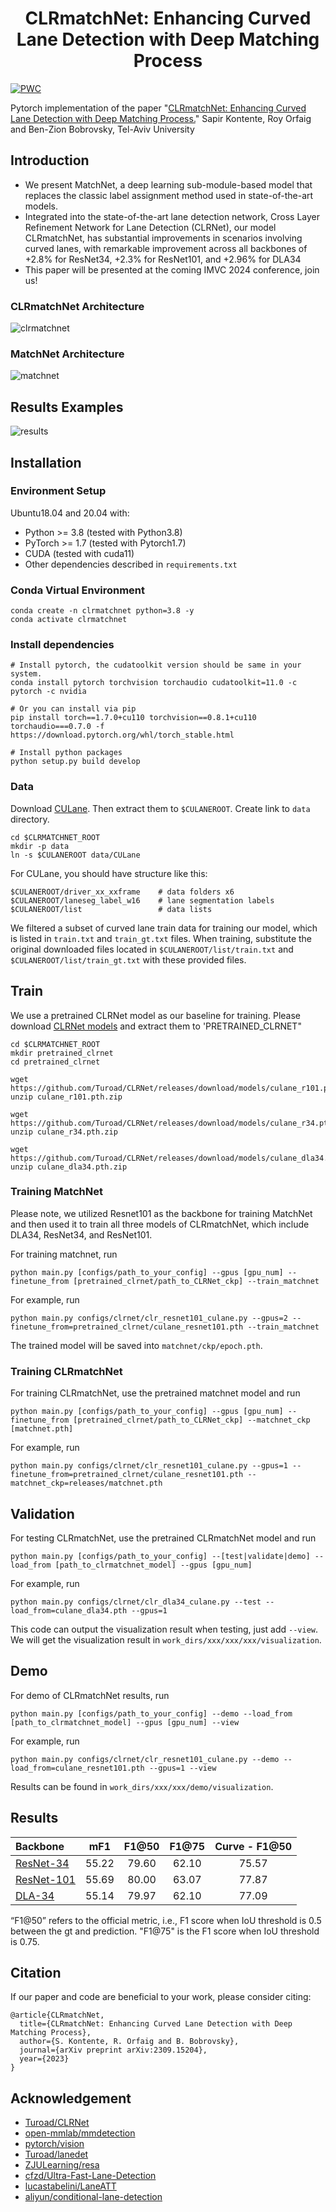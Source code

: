 <div align="center">

# CLRmatchNet: Enhancing Curved Lane Detection with Deep Matching Process

</div>

[![PWC](https://img.shields.io/endpoint.svg?url=https://paperswithcode.com/badge/clrmatchnet-enhancing-curved-lane-detection/lane-detection-on-culane)](https://paperswithcode.com/sota/lane-detection-on-culane?p=clrmatchnet-enhancing-curved-lane-detection)

Pytorch implementation of the paper "[CLRmatchNet: Enhancing Curved Lane Detection with Deep Matching Process.](https://arxiv.org/pdf/2309.15204v1)" 
Sapir Kontente, Roy Orfaig and Ben-Zion Bobrovsky, Tel-Aviv University

## Introduction
- We present MatchNet, a deep learning sub-module-based model that replaces the classic label assignment method used in state-of-the-art models.
- Integrated into the state-of-the-art lane detection network, Cross Layer Refinement Network for Lane Detection (CLRNet), our model CLRmatchNet, has substantial improvements in scenarios involving curved lanes, with remarkable improvement across all backbones of +2.8\% for ResNet34, +2.3\% for ResNet101, and +2.96\% for DLA34
- This paper will be presented at the coming IMVC 2024 conference, join us!

### CLRmatchNet Architecture

![clrmatchnet](clrmatchnet.jpg)

### MatchNet Architecture

![matchnet](matchnet.jpg)

## Results Examples

![results](results.jpg)

## Installation

### Environment Setup
Ubuntu18.04 and 20.04 with:
- Python >= 3.8 (tested with Python3.8)
- PyTorch >= 1.7 (tested with Pytorch1.7)
- CUDA (tested with cuda11)
- Other dependencies described in `requirements.txt` 

### Conda Virtual Environment

```Shell
conda create -n clrmatchnet python=3.8 -y 
conda activate clrmatchnet
```

### Install dependencies

```Shell
# Install pytorch, the cudatoolkit version should be same in your system.
conda install pytorch torchvision torchaudio cudatoolkit=11.0 -c pytorch -c nvidia

# Or you can install via pip
pip install torch==1.7.0+cu110 torchvision==0.8.1+cu110 torchaudio===0.7.0 -f https://download.pytorch.org/whl/torch_stable.html

# Install python packages
python setup.py build develop
```


### Data

Download [CULane](https://xingangpan.github.io/projects/CULane.html). Then extract them to `$CULANEROOT`. Create link to `data` directory.

```Shell
cd $CLRMATCHNET_ROOT
mkdir -p data
ln -s $CULANEROOT data/CULane
```

For CULane, you should have structure like this:
```
$CULANEROOT/driver_xx_xxframe    # data folders x6
$CULANEROOT/laneseg_label_w16    # lane segmentation labels
$CULANEROOT/list                 # data lists
```

We filtered a subset of curved lane train data for training our model, which is listed in `train.txt` and `train_gt.txt` files. When training, substitute the original downloaded files located in `$CULANEROOT/list/train.txt` and `$CULANEROOT/list/train_gt.txt` with these provided files.

## Train
We use a pretrained CLRNet model as our baseline for training. Please download [CLRNet models](https://github.com/turoad/CLRNet/releases) and extract them to 'PRETRAINED_CLRNET" 

```Shell
cd $CLRMATCHNET_ROOT
mkdir pretrained_clrnet
cd pretrained_clrnet

wget https://github.com/Turoad/CLRNet/releases/download/models/culane_r101.pth.zip
unzip culane_r101.pth.zip

wget https://github.com/Turoad/CLRNet/releases/download/models/culane_r34.pth.zip
unzip culane_r34.pth.zip

wget https://github.com/Turoad/CLRNet/releases/download/models/culane_dla34.pth.zip
unzip culane_dla34.pth.zip
```

### Training MatchNet
Please note, we utilized Resnet101 as the backbone for training MatchNet and then used it to train all three models of CLRmatchNet, which include DLA34, ResNet34, and ResNet101.

For training matchnet, run
```Shell
python main.py [configs/path_to_your_config] --gpus [gpu_num] --finetune_from [pretrained_clrnet/path_to_CLRNet_ckp] --train_matchnet
```

For example, run
```Shell
python main.py configs/clrnet/clr_resnet101_culane.py --gpus=2 --finetune_from=pretrained_clrnet/culane_resnet101.pth --train_matchnet
```

The trained model will be saved into `matchnet/ckp/epoch.pth`.

### Training CLRmatchNet
For training CLRmatchNet, use the pretrained matchnet model and run
```Shell
python main.py [configs/path_to_your_config] --gpus [gpu_num] --finetune_from [pretrained_clrnet/path_to_CLRNet_ckp] --matchnet_ckp [matchnet.pth]
```

For example, run
```Shell
python main.py configs/clrnet/clr_resnet101_culane.py --gpus=1 --finetune_from=pretrained_clrnet/culane_resnet101.pth --matchnet_ckp=releases/matchnet.pth
```


## Validation
For testing CLRmatchNet, use the pretrained CLRmatchNet model and run
```Shell
python main.py [configs/path_to_your_config] --[test|validate|demo] --load_from [path_to_clrmatchnet_model] --gpus [gpu_num]
```

For example, run
```Shell
python main.py configs/clrnet/clr_dla34_culane.py --test --load_from=culane_dla34.pth --gpus=1
```

This code can output the visualization result when testing, just add `--view`.
We will get the visualization result in `work_dirs/xxx/xxx/xxx/visualization`.

## Demo
For demo of CLRmatchNet results, run
```Shell
python main.py [configs/path_to_your_config] --demo --load_from [path_to_clrmatchnet_model] --gpus [gpu_num] --view
```

For example, run
```Shell
python main.py configs/clrnet/clr_resnet101_culane.py --demo --load_from=culane_resnet101.pth --gpus=1 --view
```

Results can be found in `work_dirs/xxx/xxx/demo/visualization`.

[assets]: https://github.com/sapirkontente/CLRmatchNet/releases/tag/models

## Results

|   Backbone  |  mF1 | F1@50  | F1@75 | Curve - F1@50 |
| :---  |  :---:   |   :---:    | :---:|  :---:|
| [ResNet-34][assets]     | 55.22  |  79.60   | 62.10 | 75.57 |
| [ResNet-101][assets]     | 55.69| 80.00   | 63.07 | 77.87 |
| [DLA-34][assets]     | 55.14|  79.97   | 62.10 | 77.09  |

“F1@50” refers to the official metric, i.e., F1 score when IoU threshold is 0.5 between the gt and prediction. "F1@75" is the F1 score when IoU threshold is 0.75.

## Citation

If our paper and code are beneficial to your work, please consider citing:
```
@article{CLRmatchNet,
  title={CLRmatchNet: Enhancing Curved Lane Detection with Deep Matching Process},
  author={S. Kontente, R. Orfaig and B. Bobrovsky},
  journal={arXiv preprint arXiv:2309.15204},
  year={2023}
}
```

## Acknowledgement
<!--ts-->
* [Turoad/CLRNet](https://github.com/Turoad/CLRNet)
* [open-mmlab/mmdetection](https://github.com/open-mmlab/mmdetection)
* [pytorch/vision](https://github.com/pytorch/vision)
* [Turoad/lanedet](https://github.com/Turoad/lanedet)
* [ZJULearning/resa](https://github.com/ZJULearning/resa)
* [cfzd/Ultra-Fast-Lane-Detection](https://github.com/cfzd/Ultra-Fast-Lane-Detection)
* [lucastabelini/LaneATT](https://github.com/lucastabelini/LaneATT)
* [aliyun/conditional-lane-detection](https://github.com/aliyun/conditional-lane-detection)
<!--te-->

